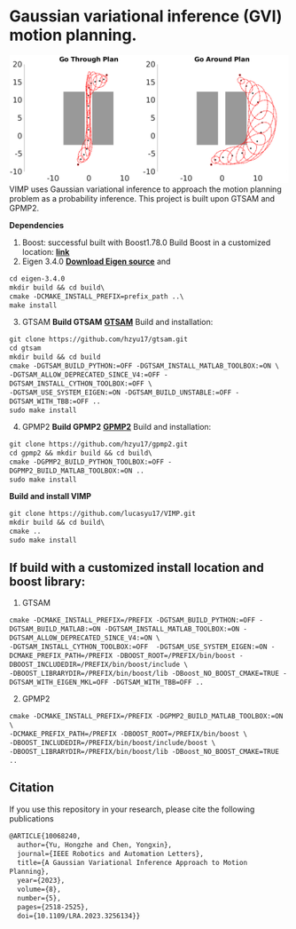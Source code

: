 
# Gaussian variational inference (GVI) motion planning.

![Planning using Gaussian variational inference (GVI)](comparison.png)
VIMP uses Gaussian variational inference to approach the motion planning problem as a probability inference. This project is built upon GTSAM and GPMP2.

**Dependencies**
1. Boost: successful built with Boost1.78.0
Build Boost in a customized location: **[link](https://github.com/hzyu17/technicals/tree/main/C%2B%2B)**
2. Eigen 3.4.0
**[Download Eigen source](https://gitlab.com/libeigen/eigen/-/releases/3.4.0)**
and 
```
cd eigen-3.4.0
mkdir build && cd build\
cmake -DCMAKE_INSTALL_PREFIX=prefix_path ..\
make install 

```
3. GTSAM 
**Build GTSAM**
**[GTSAM](https://github.com/borglab/gtsam)**
 Build and installation:
 ```
 git clone https://github.com/hzyu17/gtsam.git 
 cd gtsam
 mkdir build && cd build
 cmake -DGTSAM_BUILD_PYTHON:=OFF -DGTSAM_INSTALL_MATLAB_TOOLBOX:=ON \
-DGTSAM_ALLOW_DEPRECATED_SINCE_V4:=OFF -DGTSAM_INSTALL_CYTHON_TOOLBOX:=OFF \
 -DGTSAM_USE_SYSTEM_EIGEN:=ON -DGTSAM_BUILD_UNSTABLE:=OFF -DGTSAM_WITH_TBB:=OFF .. 
 sudo make install
 ```

4. GPMP2
**Build GPMP2**
**[GPMP2](https://github.com/gtrll/gpmp2)**
Build and installation:
 ```
 git clone https://github.com/hzyu17/gpmp2.git
 cd gpmp2 && mkdir build && cd build\
 cmake -DGPMP2_BUILD_PYTHON_TOOLBOX:=OFF -DGPMP2_BUILD_MATLAB_TOOLBOX:=ON .. 
 sudo make install 
 ```

**Build and install VIMP**
```
git clone https://github.com/lucasyu17/VIMP.git
mkdir build && cd build\
cmake .. 
sudo make install 
```


## If build with a customized install location and boost library:
1. GTSAM
```
cmake -DCMAKE_INSTALL_PREFIX=/PREFIX -DGTSAM_BUILD_PYTHON:=OFF -DGTSAM_BUILD_MATLAB:=ON -DGTSAM_INSTALL_MATLAB_TOOLBOX:=ON -DGTSAM_ALLOW_DEPRECATED_SINCE_V4:=ON \
-DGTSAM_INSTALL_CYTHON_TOOLBOX:=OFF  -DGTSAM_USE_SYSTEM_EIGEN:=ON -DCMAKE_PREFIX_PATH=/PREFIX -DBOOST_ROOT=/PREFIX/bin/boost -DBOOST_INCLUDEDIR=/PREFIX/bin/boost/include \
-DBOOST_LIBRARYDIR=/PREFIX/bin/boost/lib -DBoost_NO_BOOST_CMAKE=TRUE -DGTSAM_WITH_EIGEN_MKL=OFF -DGTSAM_WITH_TBB=OFF ..
```
2. GPMP2
```
cmake -DCMAKE_INSTALL_PREFIX=/PREFIX -DGPMP2_BUILD_MATLAB_TOOLBOX:=ON \
-DCMAKE_PREFIX_PATH=/PREFIX -DBOOST_ROOT=/PREFIX/bin/boost \
-DBOOST_INCLUDEDIR=/PREFIX/bin/boost/include/boost \
-DBOOST_LIBRARYDIR=/PREFIX/bin/boost/lib -DBoost_NO_BOOST_CMAKE=TRUE ..
```

## Citation
If you use this repository in your research, please cite the following publications
```
@ARTICLE{10068240,
  author={Yu, Hongzhe and Chen, Yongxin},
  journal={IEEE Robotics and Automation Letters}, 
  title={A Gaussian Variational Inference Approach to Motion Planning}, 
  year={2023},
  volume={8},
  number={5},
  pages={2518-2525},
  doi={10.1109/LRA.2023.3256134}}
```
